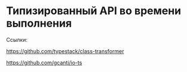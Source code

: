 # Типизированный API во времени выполнения

Ссылки:

https://github.com/typestack/class-transformer

https://github.com/gcanti/io-ts
